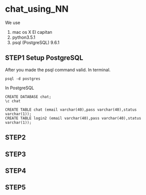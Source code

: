 # chat_using_NN

We use

1. mac os X El capitan
2. python3.5.1
3. psql (PostgreSQL) 9.6.1

## STEP1 Setup PostgreSQL

After you made the psql command valid.
In terminal.

```Terminal: in terminal
psql -d postgres
```

In PostgreSQL
```
CREATE DATABASE chat;
\c chat

CREATE TABLE chat (email varchar(40),pass varchar(40),status varchar(1));
CREATE TABLE login2 (email varchar(40),pass varchar(40),status varchar(1)); 
```


## STEP2

## STEP3

## STEP4

## STEP5
